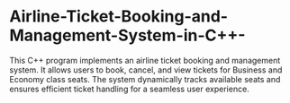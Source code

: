 # Airline-Ticket-Booking-and-Management-System-in-C++-
This C++ program implements an airline ticket booking and management system. It allows users to book, cancel, and view tickets for Business and Economy class seats. The system dynamically tracks available seats and ensures efficient ticket handling for a seamless user experience.
